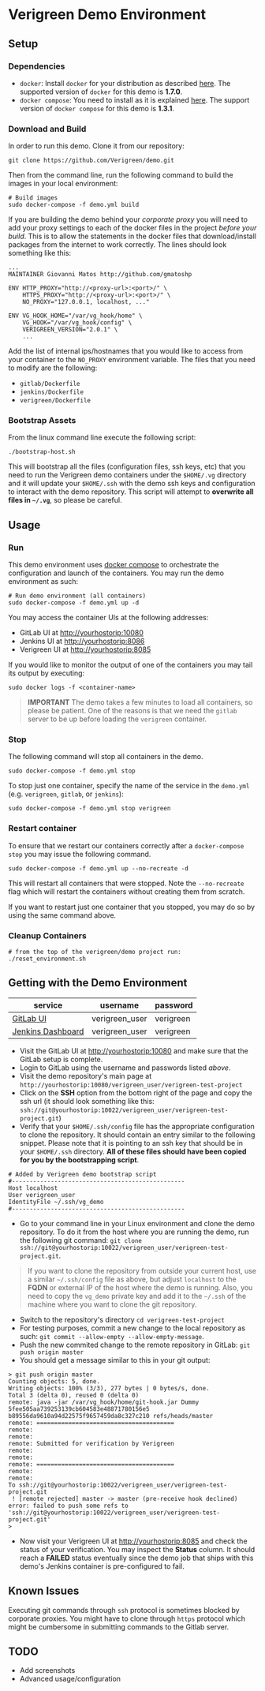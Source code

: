 Verigreen Demo Environment
==========================

Setup
------

### Dependencies
- `docker`: Install `docker` for your distribution as described [here](https://docs.docker.com/installation/). The supported version of `docker` for this demo is **1.7.0**.
- `docker compose`: You need to install as it is explained [here](https://docs.docker.com/compose/#installation-and-set-up). The support version of `docker compose` for this demo is **1.3.1**.


### Download and Build

In order to run this demo. Clone it from our repository:

```
git clone https://github.com/Verigreen/demo.git
```


Then from the command line, run the following command to build the images in your local environment:

```
# Build images
sudo docker-compose -f demo.yml build
```

If you are building the demo behind your *corporate proxy* you will need to add your proxy settings to each of the docker files in the project *before your build*. This is to allow the statements in the docker files that download/install packages from the internet to work correctly. The lines should look something like this:

```
...
MAINTAINER Giovanni Matos http://github.com/gmatoshp

ENV HTTP_PROXY="http://<proxy-url>:<port>/" \
    HTTPS_PROXY="http://<proxy-url>:<port>/" \
    NO_PROXY="127.0.0.1, localhost, ..."

ENV VG_HOOK_HOME="/var/vg_hook/home" \
    VG_HOOK="/var/vg_hook/config" \
    VERIGREEN_VERSION="2.0.1" \
    ...
```

Add the list of internal ips/hostnames that you would like to access from your container to the `NO_PROXY` environment variable. The files that you need to modify are the following:

- `gitlab/Dockerfile`
- `jenkins/Dockerfile`
- `verigreen/Dockerfile`

### Bootstrap Assets

From the linux command line execute the following script:

```
./bootstrap-host.sh
```

This will bootstrap all the files (configuration files, ssh keys, etc) that you need to run the Verigreen demo containers under the `$HOME/.vg` directory and it will update your `$HOME/.ssh` with the demo ssh keys and configuration to interact with the demo repository. This script will attempt to **overwrite all files in `~/.vg`**, so please be careful.

Usage
-----

### Run
This demo environment uses [docker compose](https://docs.docker.com/compose/) to orchestrate the configuration and launch of the containers. You may run the demo environment as such:

```
# Run demo environment (all containers)
sudo docker-compose -f demo.yml up -d
```

You may access the container UIs at the following addresses:

- GitLab UI at [http://yourhostorip:10080](http://yourhostorip:10080)
- Jenkins UI at [http://yourhostorip:8086](http://yourhostorip:8086)
- Verigreen UI at [http://yourhostorip:8085](http://yourhostorip:8085)

If you would like to monitor the output of one of the containers you may tail its output by executing:

```
sudo docker logs -f <container-name>
```

> **IMPORTANT** The demo takes a few minutes to load all containers, so please be patient. One of the reasons is that we need the `gitlab` server to be up before loading the `verigreen` container.

### Stop

The following command will stop all containers in the demo.

```
sudo docker-compose -f demo.yml stop
```

To stop just one container, specify the name of the service in the `demo.yml` (e.g. `verigreen`, `gitlab`, or `jenkins`):

```
sudo docker-compose -f demo.yml stop verigreen
```


### Restart container

To ensure that we restart our containers correctly after a `docker-compose stop` you may issue the following command.

```
sudo docker-compose -f demo.yml up --no-recreate -d
```

This will restart all containers that were stopped. Note the `--no-recreate` flag which will restart the containers without creating them from scratch.

If you want to restart just one container that you stopped, you may do so by using the same command above.

### Cleanup Containers

```
# from the top of the verigreen/demo project run:
./reset_environment.sh
```


Getting with the Demo Environment
---------------------------------

|   service     |   username    |   password    |
| ------------- |   ----------  | ------------- |
| [GitLab UI](http://yourhostorip:10080)      |   verigreen_user  | verigreen     |
| [Jenkins Dashboard](http://yourhostorip:8086) | verigreen_user | verigreen |


- Visit the GitLab UI at [http://yourhostorip:10080](http://yourhostorip:10080) and make sure that the GitLab setup is complete. 
- Login to GitLab using the username and passwords listed *above*.
- Visit the demo repository's main page at `http://yourhostorip:10080/verigreen_user/verigreen-test-project`
- Click on the **SSH** option from the bottom right of the page and copy the ssh url (it should look something like this: `ssh://git@yourhostorip:10022/verigreen_user/verigreen-test-project.git`)
- Verify that your `$HOME/.ssh/config` file has the appropriate configuration to clone the repository. It should contain an entry similar to the following snippet. Please note that it is pointing to an ssh key that should be in your `$HOME/.ssh` directory. **All of these files should have been copied for you by the bootstrapping script**.

```
# Added by Verigreen demo bootstrap script
#-------------------------------------------------
Host localhost
User verigreen_user
IdentityFile ~/.ssh/vg_demo
#-------------------------------------------------
```


- Go to your command line in your Linux environment and clone the demo repository. To do it from the host where you are running the demo, run the following git command: `git clone ssh://git@yourhostorip:10022/verigreen_user/verigreen-test-project.git`.

> If you want to clone the repository from outside your current host, use a similar `~/.ssh/config` file as above, but adjust `localhost` to the **FQDN** or external IP of the host where the demo is running. Also, you need to copy the `vg_demo` private key and add it to the `~/.ssh` of the machine where you want to clone the git repository.

- Switch to the repository's directory `cd verigreen-test-project`
- For testing purposes, commit a new change to the local repository as such: `git commit --allow-empty --allow-empty-message`.
- Push the new commited change to the remote repository in GitLab: `git push origin master`
- You should get a message similar to this in your git output:

```
> git push origin master 
Counting objects: 5, done.
Writing objects: 100% (3/3), 277 bytes | 0 bytes/s, done.
Total 3 (delta 0), reused 0 (delta 0)
remote: java -jar /var/vg_hook/home/git-hook.jar Dummy 5fee505aa739253139cb604583e48871780156e5 b89556da9610a94d22575f9657459da8c327c210 refs/heads/master
remote: =======================================
remote: 
remote: 
remote: Submitted for verification by Verigreen
remote: 
remote: 
remote: =======================================
remote: 
remote: 
To ssh://git@yourhostorip:10022/verigreen_user/verigreen-test-project.git
 ! [remote rejected] master -> master (pre-receive hook declined)
error: failed to push some refs to 'ssh://git@yourhostorip:10022/verigreen_user/verigreen-test-project.git'
>
```

- Now visit your Verigreen UI at [http://yourhostorip:8085](http://yourhostorip:8085) and check the status of your verification. You may inspect the **Status** column. It should reach a **FAILED** status eventually since the demo job that ships with this demo's Jenkins container is pre-configured to fail.

Known Issues
------------

Executing git commands through `ssh` protocol is sometimes blocked by corporate proxies. You might have to clone through `https` protocol which might be cumbersome in submitting commands to the Gitlab server.

TODO
----
- Add screenshots
- Advanced usage/configuration
